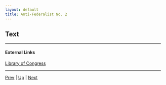 ```yaml
---
layout: default
title: Anti-Federalist No. 2
---
```


## Text

---
#### External Links
[Library of Congress]()

---

[Prev](1.md) | [Up](README.md) | [Next](3.md)
